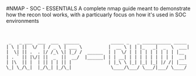 #NMAP - SOC - ESSENTIALS
A complete nmap guide meant to demonstrate how the recon tool works, with a particuarly focus on how it's used in SOC environments


```


 _   _ ___  ___  ___  ______            _____ _   _ ___________ _____ 
| \ | ||  \/  | / _ \ | ___ \          |  __ \ | | |_   _|  _  \  ___|
|  \| || .  . |/ /_\ \| |_/ /  ______  | |  \/ | | | | | | | | | |__  
| . ` || |\/| ||  _  ||  __/  |______| | | __| | | | | | | | | |  __| 
| |\  || |  | || | | || |              | |_\ \ |_| |_| |_| |/ /| |___ 
\_| \_/\_|  |_/\_| |_/\_|               \____/\___/ \___/|___/ \____/ 
                                                                      
                                                                      


```


                                                                                                                                                                                                                                          

